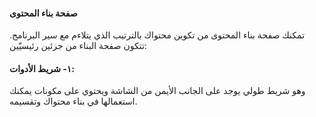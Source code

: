 <p align="right">
<h4> صفحة بناء المحتوى   </h4>
</p>

تمكنك صفحة بناء المحتوى من تكوين محتواك بالترتيب الذي يتلاءم مع سير البرنامج.
تتكون صفحة البناء من جزئين رئيسيّين:
#### ١-	شريط الأدوات:
وهو شريط طولي يوجد على الجانب الأيمن من الشاشة ويحتوي على مكونات يمكنك استعمالها في بناء محتواك وتقسيمه.

